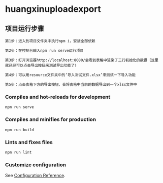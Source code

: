 # huangxinuploadexport

## 项目运行步骤

```
第1步：进入到项目文件夹中执行npm i，安装全部依赖

第2步：在控制台输入npm run serve运行项目

第3步：打开浏览器http://localhost:8080/会看到表格中渲染了三行初始化的数据（这里就已经可以点击导出按钮来测试导出功能了）

第4步：可以用resource文件夹中的‘导入测试文件.xlsx’来测试一下导入功能

第5步：点击表格下方的导出按钮，会将表格中当前的数据导出到一个xlsx文件中
```

### Compiles and hot-reloads for development

```
npm run serve
```

### Compiles and minifies for production

```
npm run build
```

### Lints and fixes files

```
npm run lint
```

### Customize configuration

See [Configuration Reference](https://cli.vuejs.org/config/).
